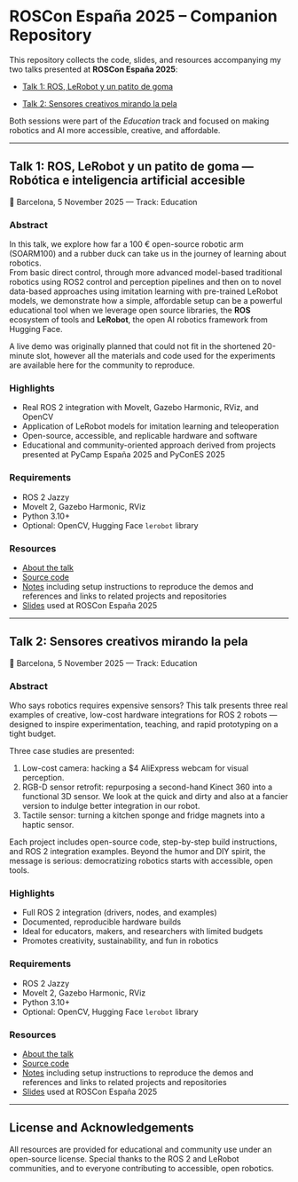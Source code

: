 # ROSCon España 2025 – Companion Repository

This repository collects the code, slides, and resources accompanying my two talks presented at **ROSCon España 2025**:

* [Talk 1: ROS, LeRobot y un patito de goma](#talk-1-ros-lerobot-y-un-patito-de-goma)
- [Talk 2: Sensores creativos mirando la pela](#talk-2-sensores-creativos-mirando-la-pela)

Both sessions were part of the *Education* track and focused on making robotics and AI more accessible, creative, and affordable.

------

## Talk 1: ROS, LeRobot y un patito de goma — Robótica e inteligencia artificial accesible

📍 Barcelona, 5 November 2025 — Track: Education

### Abstract

In this talk, we explore how far a 100 € open-source robotic arm (SOARM100) and a rubber duck can take us in the journey of learning about robotics.  
From basic direct control, through more advanced model-based traditional robotics using ROS2 control and perception pipelines and then on to novel data-based approaches using imitation learning with pre-trained LeRobot models, we demonstrate how a simple, affordable setup can be a powerful educational tool when we leverage open source libraries, the **ROS** ecosystem of tools and **LeRobot**, the open AI robotics framework from Hugging Face. 

A live demo was originally planned that could not fit in the shortened 20-minute slot, however all the materials and code used for the experiments are available here for the community to reproduce.

### Highlights

- Real ROS 2 integration with MoveIt, Gazebo Harmonic, RViz, and OpenCV
- Application of LeRobot models for imitation learning and teleoperation
- Open-source, accessible, and replicable hardware and software
- Educational and community-oriented approach derived from projects presented at PyCamp España 2025 and PyConES 2025

### Requirements

- ROS 2 Jazzy
- MoveIt 2, Gazebo Harmonic, RViz
- Python 3.10+
- Optional: OpenCV, Hugging Face `lerobot` library

### Resources

- [About the talk](./patito/about.md)
- [Source code](./patito/code.md)
- [Notes](./patito/notes.md) including setup instructions to reproduce the demos and references and links to related projects and repositories
- [Slides](./patito/slides.md) used at ROSCon España 2025


------

## Talk 2: Sensores creativos mirando la pela
📍 Barcelona, 5 November 2025 — Track: Education

### Abstract

 Who says robotics requires expensive sensors? This talk presents three real examples of creative, low-cost hardware integrations for ROS 2 robots — designed to inspire experimentation, teaching, and rapid prototyping on a tight budget.

Three case studies are presented:

1. Low-cost camera: hacking a $4 AliExpress webcam for visual perception.
2. RGB-D sensor retrofit: repurposing a second-hand Kinect 360 into a functional 3D sensor. We look at the quick and dirty and also at a fancier version to indulge better integration in our robot. 
3. Tactile sensor: turning a kitchen sponge and fridge magnets into a haptic sensor.

Each project includes open-source code, step-by-step build instructions, and ROS 2 integration examples.
 Beyond the humor and DIY spirit, the message is serious: democratizing robotics starts with accessible, open tools.

### Highlights

- Full ROS 2 integration (drivers, nodes, and examples)
- Documented, reproducible hardware builds
- Ideal for educators, makers, and researchers with limited budgets
- Promotes creativity, sustainability, and fun in robotics

### Requirements

- ROS 2 Jazzy
- MoveIt 2, Gazebo Harmonic, RViz
- Python 3.10+
- Optional: OpenCV, Hugging Face `lerobot` library

### Resources

- [About the talk](./sensores/about.md)
- [Source code](./sensores/code.md)
- [Notes](./sensores/notes.md) including setup instructions to reproduce the demos and references and links to related projects and repositories
- [Slides](./sensores/slides.md) used at ROSCon España 2025

------

## License and Acknowledgements

All resources are provided for educational and community use under an open-source license.
 Special thanks to the ROS 2 and LeRobot communities, and to everyone contributing to accessible, open robotics.



